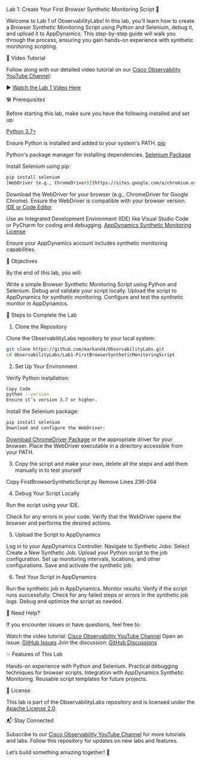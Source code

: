 
Lab 1: Create Your First Browser Synthetic Monitoring Script 🧪

Welcome to Lab 1 of ObservabilityLabs! In this lab, you'll learn how to create a Browser Synthetic Monitoring Script using Python and Selenium, debug it, and upload it to AppDynamics. This step-by-step guide will walk you through the process, ensuring you gain hands-on experience with synthetic monitoring scripting.



🎥 Video Tutorial

Follow along with our detailed video tutorial on our [Cisco Observability YouTube Channel](https://youtu.be/XzE4_croAcU):

▶️ [Watch the Lab 1 Video Here](https://youtu.be/XzE4_croAcU)



🛠 Prerequisites

Before starting this lab, make sure you have the following installed and set up:


[Python 3.7+](https://www.python.org/downloads/)

Ensure Python is installed and added to your system's PATH.
[pip](https://pip.pypa.io/en/stable/installation/)

Python's package manager for installing dependencies.
[Selenium Package](https://pypi.org/project/selenium/)

Install Selenium using pip:
```bash
pip install selenium
[WebDriver (e.g., ChromeDriver)](https://sites.google.com/a/chromium.org/chromedriver/downloads\)
```

Download the WebDriver for your browser (e.g., ChromeDriver for Google Chrome).
Ensure the WebDriver is compatible with your browser version.
[IDE or Code Editor](https://code.visualstudio.com/)

Use an Integrated Development Environment (IDE) like Visual Studio Code or PyCharm for coding and debugging.
[AppDynamics Synthetic Monitoring License](https://docs.appdynamics.com/appd/24.x/latest/en/splunk-appdynamics-licensing/license-entitlements-and-restrictions)

Ensure your AppDynamics account includes synthetic monitoring capabilities.


🚀 Objectives

By the end of this lab, you will:


Write a simple Browser Synthetic Monitoring Script using Python and Selenium.
Debug and validate your script locally.
Upload the script to AppDynamics for synthetic monitoring.
Configure and test the synthetic monitor in AppDynamics.



🔧 Steps to Complete the Lab

1. Clone the Repository

Clone the ObservabilityLabs repository to your local system:


```bash
git clone https://github.com/markand4/ObservabilityLabs.git
cd ObservabilityLabs/Lab1-FirstBrowserSyntheticMonitoringScript
```

2. Set Up Your Environment

Verify Python installation:

```bash
Copy Code
python --version
Ensure it’s version 3.7 or higher.
```

Install the Selenium package:

```bash
pip install selenium
Download and configure the WebDriver:
```

[Download ChromeDriver Package](https://pypi.org/project/chromedriver-py/) or the appropriate driver for your browser.
Place the WebDriver executable in a directory accessible from your PATH.


3. Copy the script and make your own, delete all the steps and add them manually in to test yourself

Copy FirstBrowserSyntheticScript.py
Remove Lines 236-264

4. Debug Your Script Locally

Run the script using your IDE.

Check for any errors in your code.
Verify that the WebDriver opens the browser and performs the desired actions.


5. Upload the Script to AppDynamics

Log in to your AppDynamics Controller.
Navigate to Synthetic Jobs:
Select Create a New Synthetic Job.
Upload your Python script to the job configuration.
Set up monitoring intervals, locations, and other configurations.
Save and activate the synthetic job.


6. Test Your Script in AppDynamics

Run the synthetic job in AppDynamics.
Monitor results:
Verify if the script runs successfully.
Check for any failed steps or errors in the synthetic job logs.
Debug and optimize the script as needed.


📢 Need Help?

If you encounter issues or have questions, feel free to:


Watch the video tutorial: [Cisco Observability YouTube Channel](https://youtu.be/XzE4_croAcU)
Open an issue: [GitHub Issues](../../issues)
Join the discussion: [GitHub Discussions](../../discussions)


✨ Features of This Lab

Hands-on experience with Python and Selenium.
Practical debugging techniques for browser scripts.
Integration with AppDynamics Synthetic Monitoring.
Reusable script templates for future projects.


📜 License

This lab is part of the ObservabilityLabs repository and is licensed under the [Apache License 2.0](../../LICENSE).



📬 Stay Connected

Subscribe to our [Cisco Observability YouTube Channel](https://www.youtube.com/@CiscoObservability) for more tutorials and labs.
Follow this repository for updates on new labs and features.


Let’s build something amazing together! 🚀
